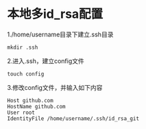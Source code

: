 # 本地多id_rsa配置

1./home/username目录下建立.ssh目录
```
mkdir .ssh
```
2.进入.ssh，建立config文件
```
touch config
```
3.修改config文件，并输入如下内容
```
Host github.com
HostName github.com
User root
IdentityFile /home/username/.ssh/id_rsa_git
```
